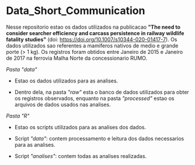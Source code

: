 # Data_Short_Communication
Nesse repositorio estao os dados utilizados na publicacao **"The need to consider searcher efficiency and carcass persistence in railway wildlife fatality studies"** (doi: https://doi.org/10.1007/s10344-020-01417-7). 
Os dados utilizados sao referentes a mamiferos nativos de medio e grande porte (> 1 kg). Os registros foram obtidos entre Janeiro de 2015 e Janeiro de 2017 na ferrovia Malha Norte da concessionario RUMO.

*Pasta "data"*

- Estao os dados utilizados para as analises. 

- Dentro dela, na pasta *"raw"* esta o banco de dados utilizados para obter os registros observados, enquanto na pasta *"processed"* estao os arquivos de dados usados nas analises.


*Pasta "R"*

- Estao os scripts utilizados para as analises dos dados. 

- Script *"data"*: contem processamento e leitura dos dados necessarios para as analises. 

- Script *"analises"*: contem todas as analises realizadas.

